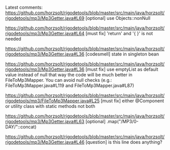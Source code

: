 Latest comments:
https://github.com/horzsolt/rigodetools/blob/master/src/main/java/horzsolt/rigodetools/mp3/Mp3Getter.java#L69
[optional] use Objects::nonNull

https://github.com/horzsolt/rigodetools/blob/master/src/main/java/horzsolt/rigodetools/mp3/Mp3Getter.java#L64
[must fix] 'return' and '{ }' is not needed

https://github.com/horzsolt/rigodetools/blob/master/src/main/java/horzsolt/rigodetools/mp3/Mp3Getter.java#L36
[codesmell] state in singleton bean

https://github.com/horzsolt/rigodetools/blob/master/src/main/java/horzsolt/rigodetools/mp3/Mp3Getter.java#L36
[must fix] use emptyList as default value instead of null that way the code will be much better in FileToMp3Mapper. You can avoid null checks (e.g.: FileToMp3Mapper.java#L119 and FileToMp3Mapper.java#L87)

https://github.com/horzsolt/rigodetools/blob/master/src/main/java/horzsolt/rigodetools/mp3/FileToMp3Mapper.java#L25
[must fix] either @Component or utility class with static methods not both

https://github.com/horzsolt/rigodetools/blob/master/src/main/java/horzsolt/rigodetools/mp3/Mp3Getter.java#L63
[optional] .map("/MP3/0-DAY/"::concat)

https://github.com/horzsolt/rigodetools/blob/master/src/main/java/horzsolt/rigodetools/mp3/Mp3Getter.java#L46
[question] is this line does anything?